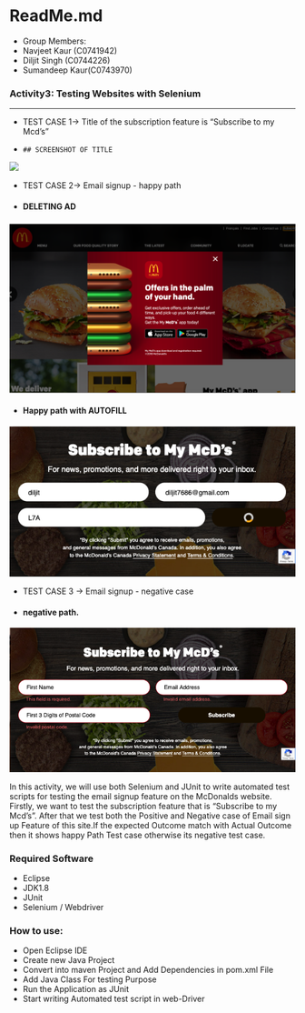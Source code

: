 # ReadMe.md 
* Group Members:
* Navjeet Kaur (C0741942)
* Diljit Singh (C0744226)
* Sumandeep Kaur(C0743970)




### Activity3:  Testing Websites with Selenium

---
* TEST CASE 1-> Title of the subscription feature is “Subscribe to my Mcd’s”
 *     ## SCREENSHOT OF TITLE
![](sub.png)


* TEST CASE 2-> Email signup - happy path
* #### DELETING AD
![](ad.png)

* #### Happy path with AUTOFILL
![](autofill.png)
* TEST CASE 3 -> Email signup - negative case
 * #### negative path.
 ![](negative.png)

In this activity, we will use both  Selenium and JUnit to write automated test scripts for testing the email signup feature on the McDonalds website. Firstly, we want to test the subscription feature that is “Subscribe to my Mcd’s”. After that we test both the Positive  and Negative case of Email sign up Feature of  this site.If the expected Outcome match with Actual Outcome then it shows happy Path Test case otherwise its negative test case.





### Required Software
* Eclipse
* JDK1.8
* JUnit
* Selenium / Webdriver 


### How to use:
* Open Eclipse IDE
* Create new Java Project
* Convert into maven Project and Add Dependencies in pom.xml File
* Add Java Class For testing Purpose
* Run the Application as JUnit
* Start writing Automated test script in web-Driver
